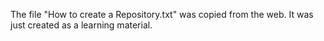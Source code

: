 The file "How to create a Repository.txt" was copied from the web. It was just created as a learning material.